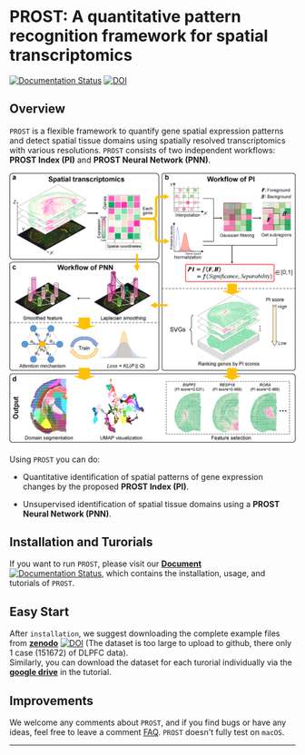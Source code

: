# PROST: A quantitative pattern recognition framework for spatial transcriptomics 
[![Documentation Status](https://readthedocs.org/projects/prost-doc/badge/?version=latest)](https://prost-doc.readthedocs.io/en/latest/?badge=latest)
[![DOI](https://zenodo.org/badge/DOI/10.5281/zenodo.10299992.svg)](https://doi.org/10.5281/zenodo.10299992)

## Overview
`PROST` is a flexible framework to quantify gene spatial expression patterns and detect spatial tissue domains using spatially resolved transcriptomics with various resolutions. `PROST` consists of two independent workflows: **PROST Index (PI)** and **PROST Neural Network (PNN)**. 

![figure1](./docs/imgs/figure1.png)

Using `PROST` you can do:
* Quantitative identification of spatial patterns of gene expression changes by the proposed **PROST Index (PI)**.

* Unsupervised identification of spatial tissue domains using a **PROST Neural Network (PNN)**. 


## Installation and Turorials
If you want to run `PROST`, please visit our [**Document**](https://prost-doc.readthedocs.io/en/latest/index.html) [![Documentation Status](https://readthedocs.org/projects/prost-doc/badge/?version=latest)](https://prost-doc.readthedocs.io/en/latest/?badge=latest), which contains the installation, usage, and tutorials of `PROST`.


## Easy Start
After `installation`, we suggest downloading the complete example files from [**zenodo**](https://doi.org/10.5281/zenodo.10299992) [![DOI](https://zenodo.org/badge/DOI/10.5281/zenodo.10299992.svg)](https://doi.org/10.5281/zenodo.10299992) (The dataset is too large to upload to github, there only 1 case (151672) of DLPFC data).   
Similarly, you can download the dataset for each turorial individually via the [**google drive**](https://drive.google.com/drive/folders/1HlnH8DtyCGdxTVdMdBdI0xdu224zZy--) in the tutorial. 


## Improvements
We welcome any comments about `PROST`, and if you find bugs or have any ideas, feel free to leave a comment [FAQ](https://github.com/Tang-Lab-super/PROST/labels/FAQ).
`PROST` doesn't fully test on `macOS`.

---
